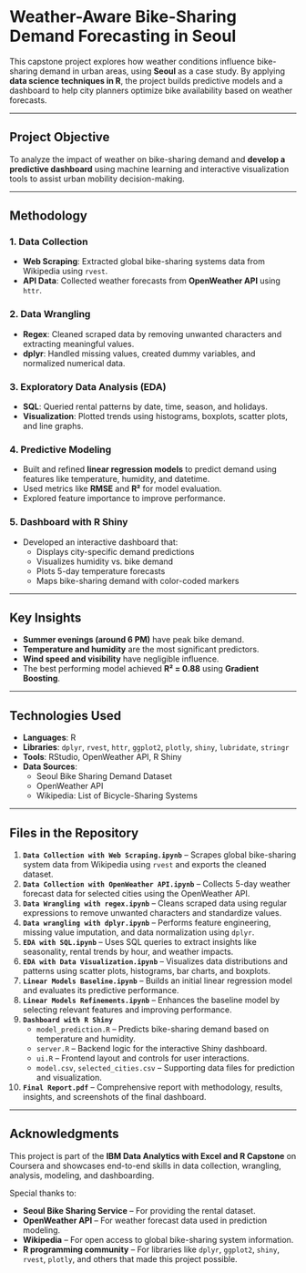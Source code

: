 # Weather-Aware Bike-Sharing Demand Forecasting in Seoul

This capstone project explores how weather conditions influence bike-sharing demand in urban areas, using **Seoul** as a case study. By applying **data science techniques in R**, the project builds predictive models and a dashboard to help city planners optimize bike availability based on weather forecasts.

---

## Project Objective

To analyze the impact of weather on bike-sharing demand and **develop a predictive dashboard** using machine learning and interactive visualization tools to assist urban mobility decision-making.

---

## Methodology

### 1. **Data Collection**
- **Web Scraping**: Extracted global bike-sharing systems data from Wikipedia using `rvest`.
- **API Data**: Collected weather forecasts from **OpenWeather API** using `httr`.

### 2. **Data Wrangling**
- **Regex**: Cleaned scraped data by removing unwanted characters and extracting meaningful values.
- **dplyr**: Handled missing values, created dummy variables, and normalized numerical data.

### 3. **Exploratory Data Analysis (EDA)**
- **SQL**: Queried rental patterns by date, time, season, and holidays.
- **Visualization**: Plotted trends using histograms, boxplots, scatter plots, and line graphs.

### 4. **Predictive Modeling**
- Built and refined **linear regression models** to predict demand using features like temperature, humidity, and datetime.
- Used metrics like **RMSE** and **R²** for model evaluation.
- Explored feature importance to improve performance.

### 5. **Dashboard with R Shiny**
- Developed an interactive dashboard that:
  - Displays city-specific demand predictions
  - Visualizes humidity vs. bike demand
  - Plots 5-day temperature forecasts
  - Maps bike-sharing demand with color-coded markers

---

## Key Insights

- **Summer evenings (around 6 PM)** have peak bike demand.
- **Temperature and humidity** are the most significant predictors.
- **Wind speed and visibility** have negligible influence.
- The best performing model achieved **R² = 0.88** using **Gradient Boosting**.

---

## Technologies Used

- **Languages**: R
- **Libraries**: `dplyr`, `rvest`, `httr`, `ggplot2`, `plotly`, `shiny`, `lubridate`, `stringr`
- **Tools**: RStudio, OpenWeather API, R Shiny
- **Data Sources**:
  - Seoul Bike Sharing Demand Dataset
  - OpenWeather API
  - Wikipedia: List of Bicycle-Sharing Systems

 ---

 ## Files in the Repository

1. **`Data Collection with Web Scraping.ipynb`** – Scrapes global bike-sharing system data from Wikipedia using `rvest` and exports the cleaned dataset.
2. **`Data Collection with OpenWeather API.ipynb`** – Collects 5-day weather forecast data for selected cities using the OpenWeather API.
3. **`Data Wrangling with regex.ipynb`** – Cleans scraped data using regular expressions to remove unwanted characters and standardize values.
4. **`Data wrangling with dplyr.ipynb`** – Performs feature engineering, missing value imputation, and data normalization using `dplyr`.
5. **`EDA with SQL.ipynb`** – Uses SQL queries to extract insights like seasonality, rental trends by hour, and weather impacts.
6. **`EDA with Data Visualization.ipynb`** – Visualizes data distributions and patterns using scatter plots, histograms, bar charts, and boxplots.
7. **`Linear Models Baseline.ipynb`** – Builds an initial linear regression model and evaluates its predictive performance.
8. **`Linear Models Refinements.ipynb`** – Enhances the baseline model by selecting relevant features and improving performance.
9. **`Dashboard with R Shiny`**
   - `model_prediction.R` – Predicts bike-sharing demand based on temperature and humidity.
   - `server.R` – Backend logic for the interactive Shiny dashboard.
   - `ui.R` – Frontend layout and controls for user interactions.
   - `model.csv`, `selected_cities.csv` – Supporting data files for prediction and visualization.
10. **`Final Report.pdf`** – Comprehensive report with methodology, results, insights, and screenshots of the final dashboard.

---

## Acknowledgments

This project is part of the **IBM Data Analytics with Excel and R Capstone** on Coursera and showcases end-to-end skills in data collection, wrangling, analysis, modeling, and dashboarding.  

Special thanks to:
- **Seoul Bike Sharing Service** – For providing the rental dataset.
- **OpenWeather API** – For weather forecast data used in prediction modeling.
- **Wikipedia** – For open access to global bike-sharing system information.
- **R programming community** – For libraries like `dplyr`, `ggplot2`, `shiny`, `rvest`, `plotly`, and others that made this project possible.
